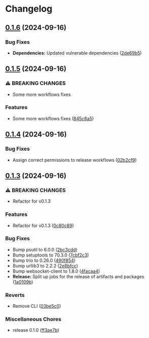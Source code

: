 # Changelog

## [0.1.6](https://github.com/Evanlab02/HomePortal/compare/hp-react-components-v0.1.5...hp-react-components-v0.1.6) (2024-09-16)


### Bug Fixes

* **Dependencies:** Updated vulnerable dependencies ([2de69b5](https://github.com/Evanlab02/HomePortal/commit/2de69b56792f5704defc3ab8419be2b4dea4d476))

## [0.1.5](https://github.com/Evanlab02/HomePortal/compare/hp-react-components-v0.1.4...hp-react-components-v0.1.5) (2024-09-16)


### ⚠ BREAKING CHANGES

* Some more workflows fixes

### Features

* Some more workflows fixes ([845c8a5](https://github.com/Evanlab02/HomePortal/commit/845c8a54c8f36f82236e83edac651778c44ff48e))

## [0.1.4](https://github.com/Evanlab02/HomePortal/compare/hp-react-components-v0.1.3...hp-react-components-v0.1.4) (2024-09-16)


### Bug Fixes

* Assign correct permissions to release workflows ([02b2cf9](https://github.com/Evanlab02/HomePortal/commit/02b2cf9b338ce723a8d83e1bd6ed1597fafa3cc9))

## [0.1.3](https://github.com/Evanlab02/HomePortal/compare/hp-react-components-v0.1.2...hp-react-components-v0.1.3) (2024-09-16)


### ⚠ BREAKING CHANGES

* Refactor for v0.1.3

### Features

* Refactor for v0.1.3 ([0c80c89](https://github.com/Evanlab02/HomePortal/commit/0c80c89b308a1a91c861e9880853d2e92ebd9fe1))


### Bug Fixes

* Bump psutil to 6.0.0 ([2bc3cdd](https://github.com/Evanlab02/HomePortal/commit/2bc3cdd2a535307cd3a4bdd1c61542695cd685d6))
* Bump setuptools to 70.3.0 ([7cbf2c3](https://github.com/Evanlab02/HomePortal/commit/7cbf2c3a68a8b573e0440e31c629fcc6f7a3984b))
* Bump trio to 0.26.0 ([490f854](https://github.com/Evanlab02/HomePortal/commit/490f854b37274bd93ea93310571736acd7164611))
* Bump urllib3 to 2.2.2 ([2e8bfcc](https://github.com/Evanlab02/HomePortal/commit/2e8bfcc58b2c09fa84bcbe9ec68166a1dc852889))
* Bump websocket-client to 1.8.0 ([4facaa4](https://github.com/Evanlab02/HomePortal/commit/4facaa498b0fd3910a07bfe6adba3747a5e303f6))
* **Release:** Split up jobs for the release of artifacts and packages ([1a0109b](https://github.com/Evanlab02/HomePortal/commit/1a0109ba11fa9796dfcf0c125b5b4fce349e7eb2))


### Reverts

* Remove CLI ([03be5c0](https://github.com/Evanlab02/HomePortal/commit/03be5c08bce08f7ff48fc88b4b5558061f0cb754))


### Miscellaneous Chores

* release 0.1.0 ([ff3ae7b](https://github.com/Evanlab02/HomePortal/commit/ff3ae7ba742ca5727ed53d4fcca6a1af8367eb57))
